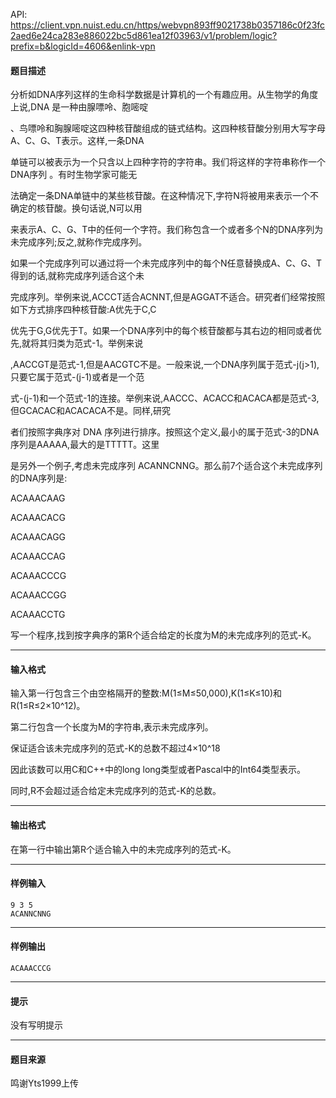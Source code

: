 API: https://client.vpn.nuist.edu.cn/https/webvpn893ff9021738b0357186c0f23fc2aed6e24ca283e886022bc5d861ea12f03963/v1/problem/logic?prefix=b&logicId=4606&enlink-vpn

#### 题目描述

分析如DNA序列这样的生命科学数据是计算机的一个有趣应用。从生物学的角度上说,DNA 是一种由腺嘌呤、胞嘧啶

、鸟嘌呤和胸腺嘧啶这四种核苷酸组成的链式结构。这四种核苷酸分别用大写字母A、C、G、T表示。这样,一条DNA

单链可以被表示为一个只含以上四种字符的字符串。我们将这样的字符串称作一个DNA序列 。有时生物学家可能无

法确定一条DNA单链中的某些核苷酸。在这种情况下,字符N将被用来表示一个不确定的核苷酸。换句话说,N可以用

来表示A、C、G、T中的任何一个字符。我们称包含一个或者多个N的DNA序列为未完成序列;反之,就称作完成序列。

如果一个完成序列可以通过将一个未完成序列中的每个N任意替换成A、C、G、T得到的话,就称完成序列适合这个未

完成序列。举例来说,ACCCT适合ACNNT,但是AGGAT不适合。研究者们经常按照如下方式排序四种核苷酸:A优先于C,C

优先于G,G优先于T。如果一个DNA序列中的每个核苷酸都与其右边的相同或者优先,就将其归类为范式-1。举例来说

,AACCGT是范式-1,但是AACGTC不是。一般来说,一个DNA序列属于范式-j(j>1),只要它属于范式-(j-1)或者是一个范

式-(j-1)和一个范式-1的连接。举例来说,AACCC、ACACC和ACACA都是范式-3,但GCACAC和ACACACA不是。同样,研究

者们按照字典序对 DNA 序列进行排序。按照这个定义,最小的属于范式-3的DNA序列是AAAAA,最大的是TTTTT。这里

是另外一个例子,考虑未完成序列 ACANNCNNG。那么前7个适合这个未完成序列的DNA序列是:

ACAAACAAG

ACAAACACG

ACAAACAGG

ACAAACCAG

ACAAACCCG

ACAAACCGG

ACAAACCTG

写一个程序,找到按字典序的第R个适合给定的长度为M的未完成序列的范式-K。

---

#### 输入格式

输入第一行包含三个由空格隔开的整数:M(1≤M≤50,000),K(1≤K≤10)和R(1≤R≤2×10^12)。

第二行包含一个长度为M的字符串,表示未完成序列。

保证适合该未完成序列的范式-K的总数不超过4×10^18 

因此该数可以用C和C++中的long long类型或者Pascal中的Int64类型表示。

同时,R不会超过适合给定未完成序列的范式-K的总数。

---

#### 输出格式

在第一行中输出第R个适合输入中的未完成序列的范式-K。

---

#### 样例输入
```
9 3 5
ACANNCNNG

```

---

#### 样例输出
```
ACAAACCCG
```

---

#### 提示

没有写明提示

---

#### 题目来源

鸣谢Yts1999上传